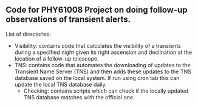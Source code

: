 ## Code for PHY61008 Project on doing follow-up observations of transient alerts.

List of directories:
- Visibility: contains code that calculates the visibility of a transients during a specified night given its right ascension and declination at the location of a follow-up telescope.
- TNS: contains code that automates the downloading of updates to the Transient Name Server (TNS) and then adds these updates to the TNS database saved on the local system. If run using cron tab this can update the local TNS database daily. 
  - Checking: contains scripts which can check if the locally updated TNS database matches with the official one.
